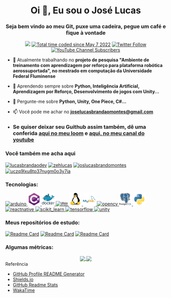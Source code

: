 <h1 align="center">Oi 👋, Eu sou o José Lucas</h1>
<h3 align="center">Seja bem vindo ao meu Git, puxe uma cadeira, pegue um café e fique à vontade</h3>

<div align="center">
    <img src="https://komarev.com/ghpvc/?username=zehlucas&label=Profile%20views&color=0e75b6&style=flat" />
    <a href="https://wakatime.com/@d1cce755-a209-4928-b225-db496aecbdb5"><img src="https://wakatime.com/badge/user/d1cce755-a209-4928-b225-db496aecbdb5.svg" alt="Total time coded since May 7 2022" /></a>
    <!<img alt="GitHub followers" src="https://img.shields.io/github/followers/zehlucas?style=social">
    <a href="https://twitter.com/lucasbrandaodev"><img alt="Twitter Follow" src="https://img.shields.io/twitter/follow/lucasbrandaodev?style=social"></a>
    <a href="https://www.youtube.com/channel/UCzq9lXu8TP37NuGm0o3Y7iA" ><img alt="YouTube Channel Subscribers" src="https://img.shields.io/youtube/channel/subscribers/UCzq9lXu8TP37NuGm0o3Y7iA?style=social"> </a>
    <!<img alt="YouTube Channel Views" src="https://img.shields.io/youtube/channel/views/UCzq9lXu8TP37NuGm0o3Y7iA?style=social">
</div>

- 🔭 Atualmente trabalhando no **projeto de pesquisa "Ambiente de treinamento com aprendizagem por reforço para plataforma robótica aerossuportada", no mestrado em computação da Universidade Federal Fluminense**

- 🌱 Aprendendo sempre sobre **Python, Inteligência Artificial, Aprendizagem por Reforço, Desenvolvimento de jogos com Unity...**

- 💬 Pergunte-me sobre **Python, Unity, One Piece, C#...**

- 📫 Você pode me achar no **joselucasbrandaomontes@gmail.com**

- ### Se quiser deixar seu Guithub assim também, dê uma conferida [aqui no meu loom](https://loom.com/share/folder/1cb40ff529294c75a56470553d138204) e [aqui, no meu canal do youtube](https://www.youtube.com/channel/UCzq9lXu8TP37NuGm0o3Y7iA)


<h3 align="left">Você também me acha aqui</h3>
<p align="left">
<a href="https://twitter.com/lucasbrandaodev" target="blank"><img align="center" src="https://raw.githubusercontent.com/rahuldkjain/github-profile-readme-generator/master/src/images/icons/Social/twitter.svg" alt="lucasbrandaodev" height="30" width="40" /></a>
<a href="https://linkedin.com/in/zehlucas" target="blank"><img align="center" src="https://raw.githubusercontent.com/rahuldkjain/github-profile-readme-generator/master/src/images/icons/Social/linked-in-alt.svg" alt="zehlucas" height="30" width="40" /></a>
<a href="https://kaggle.com/joslucasbrandomontes" target="blank"><img align="center" src="https://raw.githubusercontent.com/rahuldkjain/github-profile-readme-generator/master/src/images/icons/Social/kaggle.svg" alt="joslucasbrandomontes" height="30" width="40" /></a>
<a href="https://www.youtube.com/c/uczq9lxu8tp37nugm0o3y7ia" target="blank"><img align="center" src="https://raw.githubusercontent.com/rahuldkjain/github-profile-readme-generator/master/src/images/icons/Social/youtube.svg" alt="uczq9lxu8tp37nugm0o3y7ia" height="30" width="40" /></a>
</p>

<h3 align="left">Tecnologias:</h3>
<p align="left"> <a href="https://www.arduino.cc/" target="_blank" rel="noreferrer"> <img src="https://cdn.worldvectorlogo.com/logos/arduino-1.svg" alt="arduino" width="40" height="40"/> </a> <a href="https://www.w3schools.com/cs/" target="_blank" rel="noreferrer"> <img src="https://raw.githubusercontent.com/devicons/devicon/master/icons/csharp/csharp-original.svg" alt="csharp" width="40" height="40"/> </a> <a href="https://www.docker.com/" target="_blank" rel="noreferrer"> <img src="https://raw.githubusercontent.com/devicons/devicon/master/icons/docker/docker-original-wordmark.svg" alt="docker" width="40" height="40"/> </a> <a href="https://ifttt.com/" target="_blank" rel="noreferrer"> <img src="https://www.vectorlogo.zone/logos/ifttt/ifttt-ar21.svg" alt="ifttt" width="40" height="40"/> </a> <a href="https://www.linux.org/" target="_blank" rel="noreferrer"> <img src="https://raw.githubusercontent.com/devicons/devicon/master/icons/linux/linux-original.svg" alt="linux" width="40" height="40"/> </a> <a href="https://www.mysql.com/" target="_blank" rel="noreferrer"> <img src="https://raw.githubusercontent.com/devicons/devicon/master/icons/mysql/mysql-original-wordmark.svg" alt="mysql" width="40" height="40"/> </a> <a href="https://opencv.org/" target="_blank" rel="noreferrer"> <img src="https://www.vectorlogo.zone/logos/opencv/opencv-icon.svg" alt="opencv" width="40" height="40"/> </a> <a href="https://www.postgresql.org" target="_blank" rel="noreferrer"> <img src="https://raw.githubusercontent.com/devicons/devicon/master/icons/postgresql/postgresql-original-wordmark.svg" alt="postgresql" width="40" height="40"/> </a> <a href="https://www.python.org" target="_blank" rel="noreferrer"> <img src="https://raw.githubusercontent.com/devicons/devicon/master/icons/python/python-original.svg" alt="python" width="40" height="40"/> </a> <a href="https://reactnative.dev/" target="_blank" rel="noreferrer"> <img src="https://reactnative.dev/img/header_logo.svg" alt="reactnative" width="40" height="40"/> </a> <a href="https://scikit-learn.org/" target="_blank" rel="noreferrer"> <img src="https://upload.wikimedia.org/wikipedia/commons/0/05/Scikit_learn_logo_small.svg" alt="scikit_learn" width="40" height="40"/> </a> <a href="https://www.tensorflow.org" target="_blank" rel="noreferrer"> <img src="https://www.vectorlogo.zone/logos/tensorflow/tensorflow-icon.svg" alt="tensorflow" width="40" height="40"/> </a> <a href="https://unity.com/" target="_blank" rel="noreferrer"> <img src="https://www.vectorlogo.zone/logos/unity3d/unity3d-icon.svg" alt="unity" width="40" height="40"/> </a> </p>

<h3 align="left">Meus repositórios de estudo:</h3>

[![Readme Card](https://github-readme-stats.vercel.app/api/pin/?username=zehlucas&repo=estudosia&theme=github_dark)](https://github.com/zehlucas/estudosia/)
[![Readme Card](https://github-readme-stats.vercel.app/api/pin/?username=zehlucas&repo=pinnedcamera&theme=github_dark)](https://github.com/zehlucas/pinnedcamera/)
[![Readme Card](https://github-readme-stats.vercel.app/api/pin/?username=zehlucas&repo=Downloader-Estrategia-Concursos&layout=compact&theme=github_dark)](https://github.com/zehlucas/Downloader-Estrategia-Concursos/)

<h3 align="left">Algumas métricas:</h3>

<div align="center">
  <a href="https://github.com/zehlucas/">
    <img height="200em" align="center" src="https://github-readme-stats.vercel.app/api?username=zehlucas&count_private=true&show_icons=true&theme=github_dark&hide_border=true" />
  </a>
  <a href="https://wakatime.com/@zehlucas">  
    <img height="200em" align="center" src="https://github-readme-stats.vercel.app/api/wakatime?username=zehlucas&layout=compact&theme=github_dark&langs_count=6&hide=Other&hide_border=true" />
  </a>
</div
    
## Referência

 - [GitHub Profile README Generator](https://rahuldkjain.github.io/gh-profile-readme-generator/)
 - [Shields.io](https://shields.io/)
 - [GitHub Readme Stats](https://github.com/anuraghazra/github-readme-stats)
 - [WakaTime](https://wakatime.com/@zehlucas)
